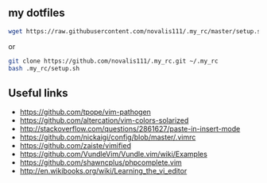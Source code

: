 ## my dotfiles
```bash
wget https://raw.githubusercontent.com/novalis111/.my_rc/master/setup.sh -O - | bash
```
or
```bash
git clone https://github.com/novalis111/.my_rc.git ~/.my_rc
bash .my_rc/setup.sh
```

## Useful links
- https://github.com/tpope/vim-pathogen
- https://github.com/altercation/vim-colors-solarized
- http://stackoverflow.com/questions/2861627/paste-in-insert-mode
- https://github.com/nickaigi/config/blob/master/.vimrc
- https://github.com/zaiste/vimified
- https://github.com/VundleVim/Vundle.vim/wiki/Examples
- https://github.com/shawncplus/phpcomplete.vim
- http://en.wikibooks.org/wiki/Learning_the_vi_editor
